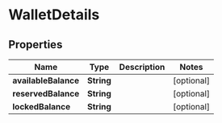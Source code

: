 
# WalletDetails

## Properties
Name | Type | Description | Notes
------------ | ------------- | ------------- | -------------
**availableBalance** | **String** |  |  [optional]
**reservedBalance** | **String** |  |  [optional]
**lockedBalance** | **String** |  |  [optional]




